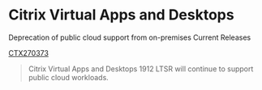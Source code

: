 # Citrix Virtual Apps and Desktops

Deprecation of public cloud support from on-premises Current Releases

[CTX270373](https://support.citrix.com/article/CTX270373)

> Citrix Virtual Apps and Desktops 1912 LTSR will continue to support public cloud workloads.